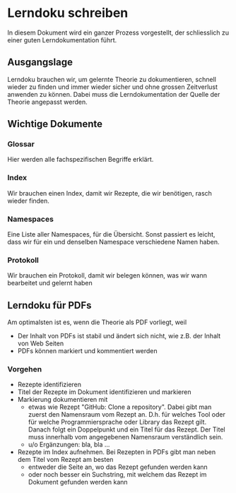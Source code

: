 # Lerndoku schreiben
In diesem Dokument wird ein ganzer Prozess vorgestellt, der schliesslich zu einer guten Lerndokumentation führt.

## Ausgangslage
Lerndoku brauchen wir, um gelernte Theorie zu dokumentieren, schnell wieder zu finden und immer wieder sicher und ohne grossen Zeitverlust anwenden zu können. Dabei muss die Lerndokumentation der Quelle der Theorie angepasst werden.

## Wichtige Dokumente
### Glossar
Hier werden alle fachspezifischen Begriffe erklärt.

### Index
Wir brauchen einen Index, damit wir Rezepte, die wir benötigen, rasch wieder finden.

### Namespaces
Eine Liste aller Namespaces, für die Übersicht. Sonst passiert es leicht, dass wir für ein und denselben Namespace verschiedene Namen haben.

### Protokoll
Wir brauchen ein Protokoll, damit wir belegen können, was wir wann bearbeitet und gelernt haben

## Lerndoku für PDFs
Am optimalsten ist es, wenn die Theorie als PDF vorliegt, weil
* Der Inhalt von PDFs ist stabil und ändert sich nicht, wie z.B. der Inhalt von Web Seiten
* PDFs können markiert und kommentiert werden

### Vorgehen
* Rezepte identifizieren
* Titel der Rezepte im Dokument identifizieren und markieren
* Markierung dokumentieren mit 
  *  etwas wie Rezept "GitHub: Clone a repository". Dabei gibt man zuerst den Namensraum vom Rezept an. D.h. für welches Tool oder für welche Programmiersprache oder Library das Rezept gilt. Danach folgt ein Doppelpunkt und ein Titel für das Rezept. Der Titel muss innerhalb vom angegebenen Namensraum verständlich sein. 
  *  u/o Ergänzungen: bla, bla ...
* Rezepte im Index aufnehmen. Bei Rezepten in PDFs gibt man neben dem Titel vom Rezept am besten
  *  entweder die Seite an, wo das Rezept gefunden werden kann
  *  oder noch besser ein Suchstring, mit welchem das Rezept im Dokument gefunden werden kann
